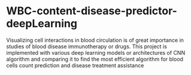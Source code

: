 # WBC-content-disease-predictor-deepLearning
Visualizing cell interactions in blood circulation is of great importance in studies of blood disease immunotherapy or drugs. This project is implemented with various deep learning models or architectures of CNN algorithm and comparing it to find the most efficient algorithm for blood cells count prediction and disease treatment assistance
